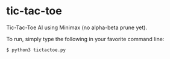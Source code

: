 # tic-tac-toe
Tic-Tac-Toe AI using Minimax (no alpha-beta prune yet). 

To run, simply type the following in your favorite command line: 

`$ python3 tictactoe.py`
